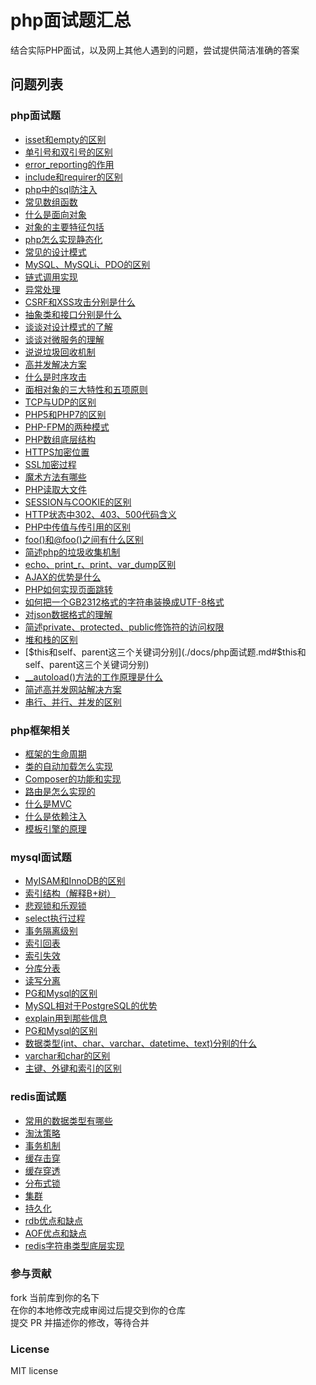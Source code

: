 # php面试题汇总

结合实际PHP面试，以及网上其他人遇到的问题，尝试提供简洁准确的答案


## 问题列表




### php面试题
  - [isset和empty的区别](./docs/php面试题.md#isset和empty的区别)
  - [单引号和双引号的区别](./docs/php面试题.md#单引号和双引号的区别)
  - [error_reporting的作用](./docs/php面试题.md#error_reporting的作用)
  - [include和requirer的区别](./docs/php面试题.md#include和requirer的区别)
  - [php中的sql防注入](./docs/php面试题.md#php中的sql防注入)
  - [常见数组函数](./docs/php面试题.md#常见数组函数)
  - [什么是面向对象](./docs/php面试题.md#什么是面向对象)
  - [对象的主要特征包括](./docs/php面试题.md#对象的主要特征包括)
  - [php怎么实现静态化](./docs/php面试题.md#php怎么实现静态化)
  - [常见的设计模式](./docs/php面试题.md#常见的设计模式)
  - [MySQL、MySQLi、PDO的区别](./docs/php面试题.md#MySQL、MySQLi、PDO的区别)
  - [链式调用实现](./docs/php面试题.md#链式调用实现)
  - [异常处理](./docs/php面试题.md#异常处理)
  - [CSRF和XSS攻击分别是什么](./docs/php面试题.md#CSRF和XSS攻击分别是什么)
  - [抽象类和接口分别是什么](./docs/php面试题.md#抽象类和接口分别是什么)
  - [谈谈对设计模式的了解](./docs/php面试题.md#谈谈对设计模式的了解)
  - [谈谈对微服务的理解](./docs/php面试题.md#谈谈对微服务的理解)
  - [说说垃圾回收机制](./docs/php面试题.md#说说垃圾回收机制)
  - [高并发解决方案](./docs/php面试题.md#高并发解决方案)
  - [什么是时序攻击](./docs/php面试题.md#什么是时序攻击)
  - [面相对象的三大特性和五项原则](./docs/php面试题.md#面相对象的三大特性和五项原则)
  - [TCP与UDP的区别](./docs/php面试题.md#TCP与UDP的区别)
  - [PHP5和PHP7的区别](./docs/php面试题.md#PHP5和PHP7的区别)
  - [PHP-FPM的两种模式](./docs/php面试题.md#PHP-FPM的两种模式)
  - [PHP数组底层结构](./docs/php面试题.md#PHP数组底层结构)
  - [HTTPS加密位置](./docs/php面试题.md#HTTPS加密位置)
  - [SSL加密过程](./docs/php面试题.md#SSL加密过程)
  - [魔术方法有哪些](./docs/php面试题.md#魔术方法有哪些)
  - [PHP读取大文件](./docs/php面试题.md#PHP读取大文件)
  - [SESSION与COOKIE的区别](./docs/php面试题.md#SESSION与COOKIE的区别)
  - [HTTP状态中302、403、500代码含义](./docs/php面试题.md#HTTP状态中302、403、500代码含义)
  - [PHP中传值与传引用的区别](./docs/php面试题.md#PHP中传值与传引用的区别)
  - [foo()和@foo()之间有什么区别](./docs/php面试题.md#foo()和@foo()之间有什么区别)
  - [简述php的垃圾收集机制](./docs/php面试题.md#简述php的垃圾收集机制)
  - [echo、print_r、print、var_dump区别](./docs/php面试题.md#echo、print_r、print、var_dump区别)
  - [AJAX的优势是什么](./docs/php面试题.md#AJAX的优势是什么)
  - [PHP如何实现页面跳转](./docs/php面试题.md#PHP如何实现页面跳转)
  - [如何把一个GB2312格式的字符串装换成UTF-8格式](./docs/php面试题.md#如何把一个GB2312格式的字符串装换成UTF-8格式)
  - [对json数据格式的理解](./docs/php面试题.md#对json数据格式的理解)
  - [简述private、protected、public修饰符的访问权限](./docs/php面试题.md#简述private、protected、public修饰符的访问权限)
  - [堆和栈的区别](./docs/php面试题.md#堆和栈的区别)
  - [$this和self、parent这三个关键词分别](./docs/php面试题.md#$this和self、parent这三个关键词分别)
  - [__autoload()方法的工作原理是什么](./docs/php面试题.md#__autoload()方法的工作原理是什么)
  - [简述高并发网站解决方案](./docs/php面试题.md#简述高并发网站解决方案)
  - [串行、并行、并发的区别](./docs/php面试题.md#串行、并行、并发的区别)

### php框架相关
  
  - [框架的生命周期](./docs/php框架相关.md#框架的生命周期)
  - [类的自动加载怎么实现](./docs/php框架相关.md#类的自动加载怎么实现)
  - [Composer的功能和实现](./docs/php框架相关.md#Composer的功能和实现)
  - [路由是怎么实现的](./docs/php框架相关.md#路由是怎么实现的)
  - [什么是MVC](./docs/php框架相关.md#什么是MVC)
  - [什么是依赖注入](./docs/php框架相关.md#什么是依赖注入)
  - [模板引擎的原理](./docs/php框架相关.md#模板引擎的原理)


### mysql面试题

  - [MyISAM和InnoDB的区别](./docs/mysql面试题.md#MyISAM和InnoDB的区别)
  - [索引结构（解释B+树）](./docs/mysql面试题.md#索引结构（解释B+树）)
  - [悲观锁和乐观锁](./docs/mysql面试题.md#悲观锁和乐观锁)
  - [select执行过程](./docs/mysql面试题.md#select执行过程)
  - [事务隔离级别](./docs/mysql面试题.md#事务隔离级别)
  - [索引回表](./docs/mysql面试题.md#索引回表)
  - [索引失效](./docs/mysql面试题.md#索引失效)
  - [分库分表](./docs/mysql面试题.md#分库分表)
  - [读写分离](./docs/mysql面试题.md#读写分离)
  - [PG和Mysql的区别](./docs/mysql面试题.md#PG和Mysql的区别)
  - [MySQL相对于PostgreSQL的优势](./docs/mysql面试题.md#MySQL相对于PostgreSQL的优势)
  - [explain用到那些信息](./docs/mysql面试题.md#explain用到那些信息)
  - [PG和Mysql的区别](./docs/mysql面试题.md#PG和Mysql的区别)
  - [数据类型(int、char、varchar、datetime、text)分别的什么](./docs/mysql面试题.md#数据类型(int、char、varchar、datetime、text)分别的什么**)
  - [varchar和char的区别](./docs/mysql面试题.md#varchar和char的区别)
  - [主键、外键和索引的区别](./docs/mysql面试题.md#主键、外键和索引的区别)

### redis面试题

  - [常用的数据类型有哪些](./docs/redis面试题.md#常用的数据类型有哪些)
  - [淘汰策略](./docs/redis面试题.md#淘汰策略)
  - [事务机制](./docs/redis面试题.md#事务机制)
  - [缓存击穿](./docs/redis面试题.md#缓存击穿)
  - [缓存穿透](./docs/redis面试题.md#缓存穿透)
  - [分布式锁](./docs/redis面试题.md#分布式锁)
  - [集群](./docs/redis面试题.md#集群)
  - [持久化](./docs/redis面试题.md#持久化)
  - [rdb优点和缺点](./docs/redis面试题.md#rdb优点和缺点)
  - [AOF优点和缺点](./docs/redis面试题.md#AOF优点和缺点)
  - [redis字符串类型底层实现](./docs/redis面试题.md#redis字符串类型底层实现)





### 参与贡献

fork 当前库到你的名下   
在你的本地修改完成审阅过后提交到你的仓库        
提交 PR 并描述你的修改，等待合并      

### License
MIT license